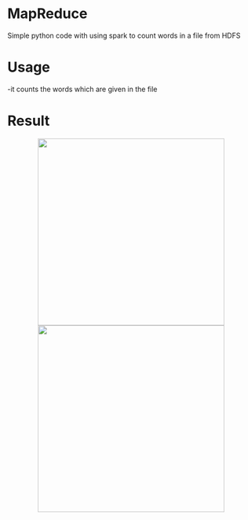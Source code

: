 # MapReduce
Simple python code with using spark to count words in a file from HDFS

# Usage
-it counts the words which are given in the file

# Result
<p align="center">
<img src="assets/Screenshot 2023-07-25 at 04.17.40.png" height="380px"/> <img src="assets/Screenshot 2023-07-25 at 04.18.27.png" height="380px" />
</p>

